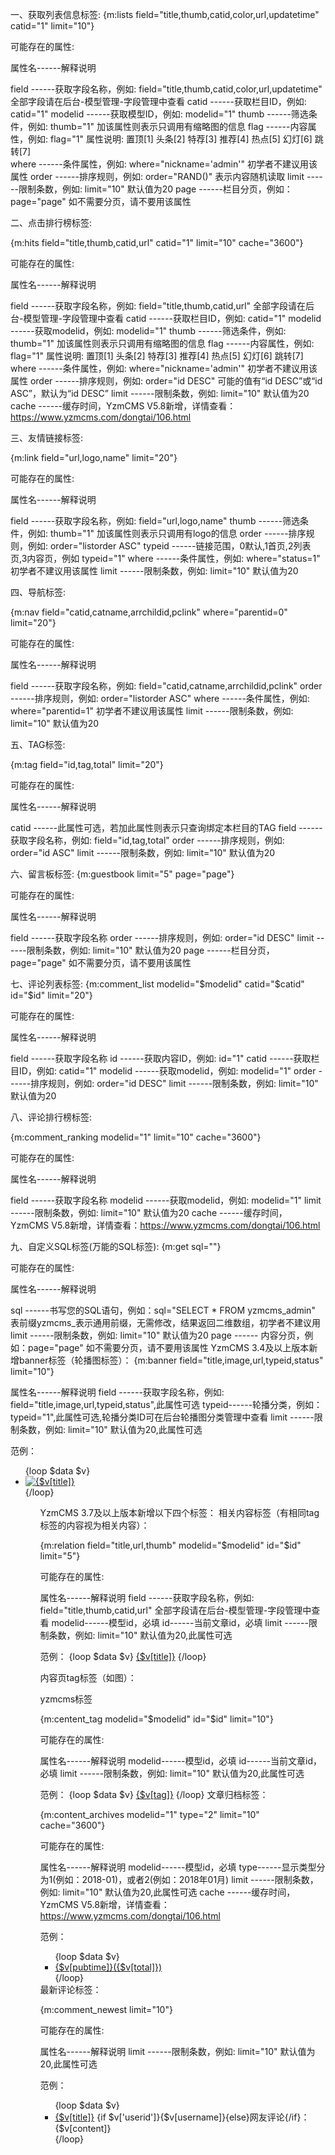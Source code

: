 一、获取列表信息标签:
{m:lists field="title,thumb,catid,color,url,updatetime" catid="1" limit="10"}

可能存在的属性:

属性名------解释说明

field ------获取字段名称，例如: field="title,thumb,catid,color,url,updatetime" 全部字段请在后台-模型管理-字段管理中查看
catid ------获取栏目ID，例如: catid="1"
modelid ------获取模型ID，例如: modelid="1" 
thumb ------筛选条件，例如: thumb="1" 加该属性则表示只调用有缩略图的信息
flag  ------内容属性，例如: flag="1"  属性说明: 置顶[1]  头条[2]  特荐[3] 推荐[4] 热点[5] 幻灯[6] 跳转[7]    
where ------条件属性，例如: where="nickname='admin'"  初学者不建议用该属性
order ------排序规则，例如: order="RAND()" 表示内容随机读取
limit ------限制条数，例如: limit="10" 默认值为20
page  ------栏目分页，例如：page="page" 如不需要分页，请不要用该属性


二、点击排行榜标签:

{m:hits field="title,thumb,catid,url" catid="1" limit="10" cache="3600"}

可能存在的属性:

属性名------解释说明

field ------获取字段名称，例如: field="title,thumb,catid,url" 全部字段请在后台-模型管理-字段管理中查看
catid ------获取栏目ID，例如: catid="1"
modelid ------获取modelid，例如: modelid="1" 
thumb ------筛选条件，例如: thumb="1" 加该属性则表示只调用有缩略图的信息
flag  ------内容属性，例如: flag="1"  属性说明: 置顶[1]  头条[2]  特荐[3] 推荐[4] 热点[5] 幻灯[6] 跳转[7]    
where ------条件属性，例如: where="nickname='admin'"  初学者不建议用该属性
order ------排序规则，例如: order="id DESC" 可能的值有“id DESC”或“id ASC”，默认为“id DESC”
limit ------限制条数，例如: limit="10" 默认值为20
cache ------缓存时间，YzmCMS V5.8新增，详情查看：https://www.yzmcms.com/dongtai/106.html


三、友情链接标签:

{m:link field="url,logo,name" limit="20"}

可能存在的属性:

属性名------解释说明

field ------获取字段名称，例如: field="url,logo,name" 
thumb ------筛选条件，例如: thumb="1" 加该属性则表示只调用有logo的信息
order ------排序规则，例如: order="listorder ASC"
typeid ------链接范围，0默认,1首页,2列表页,3内容页，例如 typeid="1"
where ------条件属性，例如: where="status=1"  初学者不建议用该属性
limit ------限制条数，例如: limit="10" 默认值为20


四、导航标签:

{m:nav field="catid,catname,arrchildid,pclink" where="parentid=0" limit="20"}

可能存在的属性:

属性名------解释说明

field ------获取字段名称，例如: field="catid,catname,arrchildid,pclink"
order ------排序规则，例如: order="listorder ASC"
where ------条件属性，例如: where="parentid=1"  初学者不建议用该属性
limit ------限制条数，例如: limit="10" 默认值为20

五、TAG标签:

{m:tag field="id,tag,total" limit="20"}

可能存在的属性:

属性名------解释说明

catid ------此属性可选，若加此属性则表示只查询绑定本栏目的TAG
field ------获取字段名称，例如: field="id,tag,total"
order ------排序规则，例如: order="id ASC"
limit ------限制条数，例如: limit="10" 默认值为20

六、留言板标签:
{m:guestbook limit="5" page="page"}

可能存在的属性:

属性名------解释说明

field ------获取字段名称
order ------排序规则，例如: order="id DESC"
limit ------限制条数，例如: limit="10" 默认值为20
page  ------栏目分页，page="page" 如不需要分页，请不要用该属性

七、评论列表标签:
{m:comment_list modelid="$modelid" catid="$catid" id="$id" limit="20"}

可能存在的属性:

属性名------解释说明

field ------获取字段名称
id    ------获取内容ID，例如: id="1"
catid ------获取栏目ID，例如: catid="1"
modelid ------获取modelid，例如: modelid="1" 
order ------排序规则，例如: order="id DESC"
limit ------限制条数，例如: limit="10" 默认值为20


八、评论排行榜标签:

{m:comment_ranking  modelid="1" limit="10" cache="3600"}

可能存在的属性:

属性名------解释说明

field ------获取字段名称
modelid ------获取modelid，例如: modelid="1" 
limit ------限制条数，例如: limit="10" 默认值为20
cache ------缓存时间，YzmCMS V5.8新增，详情查看：https://www.yzmcms.com/dongtai/106.html

九、自定义SQL标签(万能的SQL标签):
{m:get sql=""}

可能存在的属性:

属性名------解释说明

sql ------书写您的SQL语句，例如：sql="SELECT * FROM yzmcms_admin" 表前缀yzmcms_表示通用前缀，无需修改，结果返回二维数组，初学者不建议用
limit ------限制条数，例如: limit="10" 默认值为20
page ------ 内容分页，例如：page="page" 如不需要分页，请不要用该属性
YzmCMS 3.4及以上版本新增banner标签（轮播图标签）：
{m:banner field="title,image,url,typeid,status" limit="10"}

属性名------解释说明
field ------获取字段名称，例如: field="title,image,url,typeid,status",此属性可选
typeid------轮播分类，例如：typeid="1",此属性可选,轮播分类ID可在后台轮播图分类管理中查看
limit ------限制条数，例如: limit="10" 默认值为20,此属性可选

范例：
<ul>
	{loop $data $v}	
	<li><a href="{$v[url]}"><img src="{$v[image]}" alt="{$v[title]}" title="{$v[title]}"></a></li>
	{/loop}
<ul>


YzmCMS 3.7及以上版本新增以下四个标签：
相关内容标签（有相同tag标签的内容视为相关内容）：

{m:relation field="title,url,thumb" modelid="$modelid" id="$id" limit="5"}

可能存在的属性:

属性名------解释说明
field ------获取字段名称，例如: field="title,thumb,catid,url" 全部字段请在后台-模型管理-字段管理中查看
modelid------模型id，必填
id------当前文章id，必填
limit ------限制条数，例如: limit="10" 默认值为20,此属性可选

范例：
{loop $data $v}
	<a href="{$v[url]}" target="_blank">{$v[title]}</a>
{/loop}


内容页tag标签（如图）：

yzmcms标签

{m:centent_tag modelid="$modelid" id="$id" limit="10"}

可能存在的属性:

属性名------解释说明
modelid------模型id，必填
id------当前文章id，必填
limit ------限制条数，例如: limit="10" 默认值为20,此属性可选

范例：
{loop $data $v}
	<a href="{U('search/index/tag',array('id'=>$v['id']))}" target="_blank">{$v[tag]}</a>
{/loop}
文章归档标签：

{m:content_archives modelid="1" type="2" limit="10" cache="3600"}

可能存在的属性:

属性名------解释说明
modelid------模型id，必填
type------显示类型分为1(例如：2018-01)，或者2(例如：2018年01月)
limit ------限制条数，例如: limit="10" 默认值为20,此属性可选
cache ------缓存时间，YzmCMS V5.8新增，详情查看：https://www.yzmcms.com/dongtai/106.html

范例：
<ul>
{loop $data $v}	
	<li><a href="{U('search/index/archives',array('pubtime'=>$v['inputtime']))}" target="_blank">{$v[pubtime]}({$v[total]})</a></li>
{/loop} 
</ul>
最新评论标签：

{m:comment_newest limit="10"}

可能存在的属性:

属性名------解释说明
limit ------限制条数，例如: limit="10" 默认值为20,此属性可选

范例：
<ul>
{loop $data $v}	
	<li>
		<span class="comment_article"><a href="{$v[url]}" title="{$v[title]}">{$v[title]}</a></span>
		<span class="comment_comment">{if $v['userid']}{$v[username]}{else}网友评论{/if}：{$v[content]}</span>
	</li>
{/loop} 
</ul>
